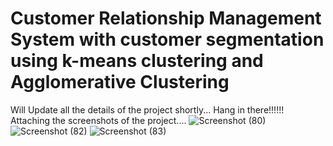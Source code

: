 #  Customer Relationship Management System with customer segmentation using k-means clustering and Agglomerative Clustering

Will Update all the details of the project shortly... Hang in there!!!!!!
Attaching the screenshots of the project.... ![Screenshot (80)](https://user-images.githubusercontent.com/81951418/122932180-26373800-d38b-11eb-8ada-dda43a4faf0c.png)
![Screenshot (82)](https://user-images.githubusercontent.com/81951418/122932204-2a635580-d38b-11eb-80e8-27abef3d2ceb.png)
![Screenshot (83)](https://user-images.githubusercontent.com/81951418/122932224-2f280980-d38b-11eb-85dd-6844fa7ce1e9.png)
